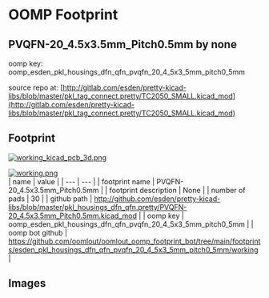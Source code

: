 # OOMP Footprint  
## PVQFN-20_4.5x3.5mm_Pitch0.5mm  by none  
  
oomp key: oomp_esden_pkl_housings_dfn_qfn_pvqfn_20_4_5x3_5mm_pitch0_5mm  
  
source repo at: [http://gitlab.com/esden/pretty-kicad-libs/blob/master/pkl_tag_connect.pretty/TC2050_SMALL.kicad_mod](http://gitlab.com/esden/pretty-kicad-libs/blob/master/pkl_tag_connect.pretty/TC2050_SMALL.kicad_mod)  
## Footprint  
  
[![working_kicad_pcb_3d.png](working_kicad_pcb_3d_600.png)](working_kicad_pcb_3d.png)  
  
[![working.png](working_600.png)](working.png)  
| name | value | 
| --- | --- | 
| footprint name | PVQFN-20_4.5x3.5mm_Pitch0.5mm | 
| footprint description | None | 
| number of pads | 30 | 
| github path | http://github.com/esden/pretty-kicad-libs/blob/master/pkl_housings_dfn_qfn.pretty/PVQFN-20_4.5x3.5mm_Pitch0.5mm.kicad_mod | 
| oomp key | oomp_esden_pkl_housings_dfn_qfn_pvqfn_20_4_5x3_5mm_pitch0_5mm | 
| oomp bot github | https://github.com/oomlout/oomlout_oomp_footprint_bot/tree/main/footprints/esden_pkl_housings_dfn_qfn_pvqfn_20_4_5x3_5mm_pitch0_5mm/working | 
## Images  
